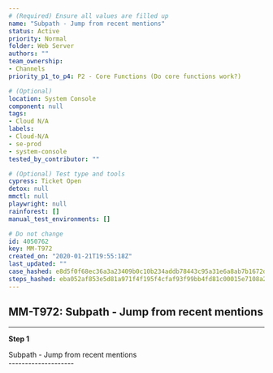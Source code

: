 ```yaml
---
# (Required) Ensure all values are filled up
name: "Subpath - Jump from recent mentions"
status: Active
priority: Normal
folder: Web Server
authors: ""
team_ownership: 
- Channels
priority_p1_to_p4: P2 - Core Functions (Do core functions work?)

# (Optional)
location: System Console
component: null
tags:
- Cloud N/A
labels: 
- Cloud-N/A
- se-prod
- system-console
tested_by_contributor: ""

# (Optional) Test type and tools
cypress: Ticket Open
detox: null
mmctl: null
playwright: null
rainforest: []
manual_test_environments: []

# Do not change
id: 4050762
key: MM-T972
created_on: "2020-01-21T19:55:18Z"
last_updated: ""
case_hashed: e8d5f0f68ec36a3a23409b0c10b234addb78443c95a31e6a8ab7b1672d5cc53a523bfa9def928ba43e9b328a0a2a8d05
steps_hashed: eba052af853e5d81a971f4f195f4cfaf93f99bb4fd81c00015e7108a2b86d954d6c5f72d94b1ac985edbe0f102225e78
---
```


<!-- (Auto-generated) Based on frontmatter's "key" and "name" -->

## MM-T972: Subpath - Jump from recent mentions

---

**Step 1**

Subpath - Jump from recent mentions\
\--------------------
